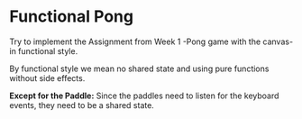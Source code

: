 # Functional Pong

Try to implement the Assignment from Week 1 -Pong game with the canvas- in functional style.

By functional style we mean no shared state and using pure functions without side effects.

**Except for the Paddle:** Since the paddles need to listen for the keyboard events, they need to be a shared state.
